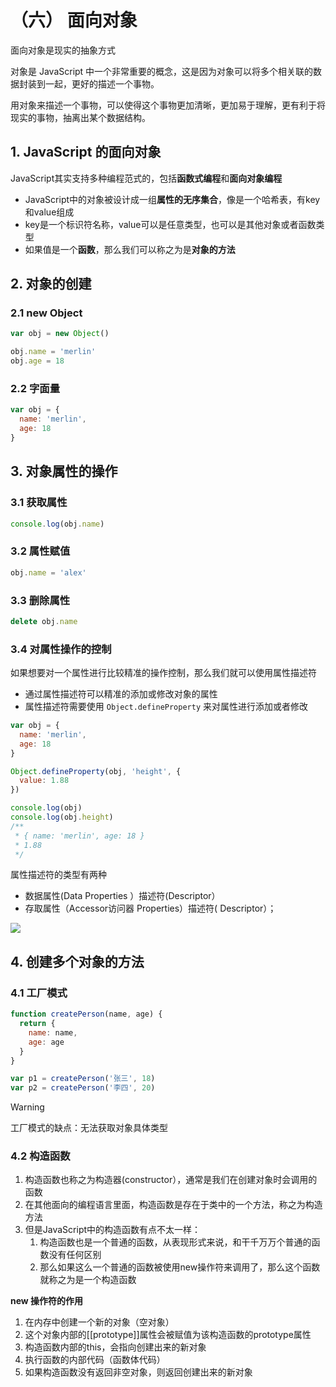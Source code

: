# （六） 面向对象

面向对象是现实的抽象方式

对象是 JavaScript 中一个非常重要的概念，这是因为对象可以将多个相关联的数据封装到一起，更好的描述一个事物。

用对象来描述一个事物，可以使得这个事物更加清晰，更加易于理解，更有利于将现实的事物，抽离出某个数据结构。

## 1. JavaScript 的面向对象

JavaScript其实支持多种编程范式的，包括**函数式编程**和**面向对象编程**
  - JavaScript中的对象被设计成一组**属性的无序集合**，像是一个哈希表，有key和value组成
  - key是一个标识符名称，value可以是任意类型，也可以是其他对象或者函数类型
  - 如果值是一个**函数**，那么我们可以称之为是**对象的方法**

## 2. 对象的创建

### 2.1 new Object

```js
var obj = new Object()

obj.name = 'merlin'
obj.age = 18
```

### 2.2 字面量

```js
var obj = {
  name: 'merlin',
  age: 18
}
```

## 3. 对象属性的操作

### 3.1 获取属性

```js
console.log(obj.name)
```

### 3.2 属性赋值

```js
obj.name = 'alex'
```

### 3.3 删除属性

```js
delete obj.name
```

### 3.4 对属性操作的控制

如果想要对一个属性进行比较精准的操作控制，那么我们就可以使用属性描述符
  - 通过属性描述符可以精准的添加或修改对象的属性
  - 属性描述符需要使用 `Object.defineProperty` 来对属性进行添加或者修改

```js
var obj = {
  name: 'merlin',
  age: 18
}

Object.defineProperty(obj, 'height', {
  value: 1.88
})

console.log(obj)
console.log(obj.height)
/**
 * { name: 'merlin', age: 18 }
 * 1.88
 */
```

属性描述符的类型有两种
  - 数据属性(Data Properties ）描述符(Descriptor）
  - 存取属性（Accessor访问器 Properties）描述符( Descriptor）；

![](https://merlinalex-pic.oss-cn-hangzhou.aliyuncs.com/img/20220826130854.png)

## 4. 创建多个对象的方法

### 4.1 工厂模式

```js
function createPerson(name, age) {
  return {
    name: name,
    age: age
  }
}

var p1 = createPerson('张三', 18)
var p2 = createPerson('李四', 20)
```

> [!WARNING]
> 工厂模式的缺点：无法获取对象具体类型

### 4.2 构造函数

1. 构造函数也称之为构造器(constructor），通常是我们在创建对象时会调用的函数
2. 在其他面向的编程语言里面，构造函数是存在于类中的一个方法，称之为构造方法
3. 但是JavaScript中的构造函数有点不太一样：
   1. 构造函数也是一个普通的函数，从表现形式来说，和干千万万个普通的函数没有任何区别
   2. 那么如果这么一个普通的函数被使用new操作符来调用了，那么这个函数就称之为是一个构造函数

**new 操作符的作用**

1. 在内存中创建一个新的对象（空对象）
2. 这个对象内部的[[prototype]]属性会被赋值为该构造函数的prototype属性
3. 构造函数内部的this，会指向创建出来的新对象
4. 执行函数的内部代码（函数体代码）
5. 如果构造函数没有返回非空对象，则返回创建出来的新对象
